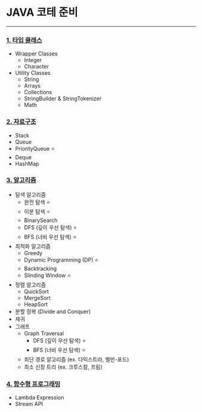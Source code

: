 # JAVA 코테 준비

---

### [1. 타입 클래스](./md/DataType.md)
- Wrapper Classes 
  - Integer
  - Character
- Utility Classes 
  - String
  - Arrays
  - Collections
  - StringBuilder & StringTokenizer
  - Math

### [2. 자료구조](./md/DataStructure.md)
- Stack ️
- Queue 
- PriorityQueue ⭐️
- Deque ️
- HashMap ️

### [3. 알고리즘](./md/Algorithm.md)
- 탐색 알고리즘
  - 완전 탐색 ⭐️
  - 이분 탐색 ⭐️
  - BinarySearch ️
  - DFS (깊이 우선 탐색) ⭐️
  - BFS (너비 우선 탐색) ⭐️
- 최적화 알고리즘
  - Greedy 
  - Dynamic Programming (DP) ⭐️
  - Backtracking
  - Slinding Window ⭐️
- 정렬 알고리즘
  - QuickSort
  - MergeSort
  - HeapSort 
- 분할 정복 (Divide and Conquer)
- 재귀 
- 그래프 
  - Graph Traversal
    - DFS (깊이 우선 탐색) ⭐️
    - BFS (너비 우선 탐색) ⭐️
  - 최단 경로 알고리즘 (ex. 다익스트라, 벨만-포드)
  - 최소 신장 트리 (ex. 크루스칼, 프림)


### [4. 함수형 프로그래밍](./md/FunctionalProgramming.md)

- Lambda Expression
- Stream API

